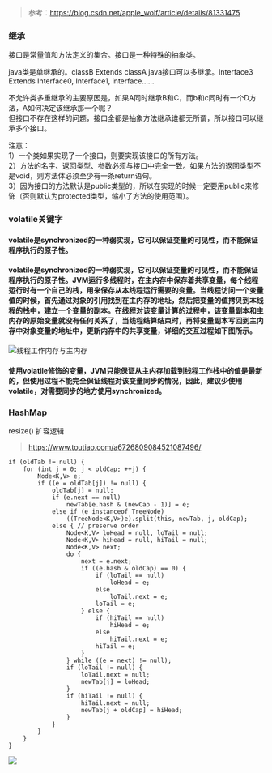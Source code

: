 > 参考：https://blog.csdn.net/apple_wolf/article/details/81331475


### 继承
接口是常量值和方法定义的集合。接口是一种特殊的抽象类。
 
java类是单继承的。classB Extends classA
java接口可以多继承。Interface3 Extends Interface0, Interface1, interface……

不允许类多重继承的主要原因是，如果A同时继承B和C，而b和c同时有一个D方法，A如何决定该继承那一个呢？  
但接口不存在这样的问题，接口全都是抽象方法继承谁都无所谓，所以接口可以继承多个接口。
 

注意：   
1）一个类如果实现了一个接口，则要实现该接口的所有方法。  
2）方法的名字、返回类型、参数必须与接口中完全一致。如果方法的返回类型不是void，则方法体必须至少有一条return语句。  
3）因为接口的方法默认是public类型的，所以在实现的时候一定要用public来修饰（否则默认为protected类型，缩小了方法的使用范围）。

### volatile关键字
#### volatile是synchronized的一种弱实现，它可以保证变量的可见性，而不能保证程序执行的原子性。
#### volatile是synchronized的一种弱实现，它可以保证变量的可见性，而不能保证程序执行的原子性。JVM运行多线程时，在主内存中保存着共享变量，每个线程运行时有一个自己的栈，用来保存从本线程运行需要的变量。当线程访问一个变量值的时候，首先通过对象的引用找到在主内存的地址，然后把变量的值拷贝到本线程的栈中，建立一个变量的副本。在线程对该变量计算的过程中，该变量副本和主内存的原始变量就没有任何关系了，当线程结算结束时，再将变量副本写回到主内存中对象变量的地址中，更新内存中的共享变量，详细的交互过程如下图所示。
![线程工作内存与主内存](https://images0.cnblogs.com/blog/206865/201401/191326344702.jpg)
#### 使用volatile修饰的变量，JVM只能保证从主内存加载到线程工作栈中的值是最新的，但使用过程不能完全保证线程对该变量同步的情况，因此，建议少使用volatile，对需要同步的地方使用synchronized。






### HashMap
resize()  扩容逻辑
> https://www.toutiao.com/a6726809084521087496/
```
if (oldTab != null) {
    for (int j = 0; j < oldCap; ++j) {
        Node<K,V> e;
        if ((e = oldTab[j]) != null) {
            oldTab[j] = null;
            if (e.next == null)
                newTab[e.hash & (newCap - 1)] = e;
            else if (e instanceof TreeNode)
                ((TreeNode<K,V>)e).split(this, newTab, j, oldCap);
            else { // preserve order
                Node<K,V> loHead = null, loTail = null;
                Node<K,V> hiHead = null, hiTail = null;
                Node<K,V> next;
                do {
                    next = e.next;
                    if ((e.hash & oldCap) == 0) {
                        if (loTail == null)
                            loHead = e;
                        else
                            loTail.next = e;
                        loTail = e;
                    } else {
                        if (hiTail == null)
                            hiHead = e;
                        else
                            hiTail.next = e;
                        hiTail = e;
                    }
                } while ((e = next) != null);
                if (loTail != null) {
                    loTail.next = null;
                    newTab[j] = loHead;
                }
                if (hiTail != null) {
                    hiTail.next = null;
                    newTab[j + oldCap] = hiHead;
                }
            }
        }
    }
}
```
![](http://p3.pstatp.com/large/pgc-image/1540890421927f9679a3a3d)

